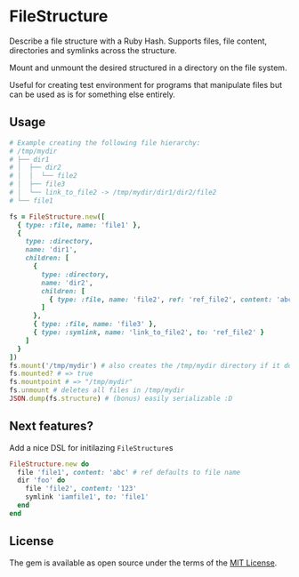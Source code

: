 # FileStructure

Describe a file structure with a Ruby Hash. Supports files, file content,
directories and symlinks across the structure.

Mount and unmount the desired structured in a directory on the file system.

Useful for creating test environment for programs that manipulate
files but can be used as is for something else entirely.

## Usage

```ruby
# Example creating the following file hierarchy:
# /tmp/mydir
# ├── dir1
# │  ├── dir2
# │  │  └── file2
# │  ├── file3
# │  └── link_to_file2 -> /tmp/mydir/dir1/dir2/file2
# └── file1

fs = FileStructure.new([
  { type: :file, name: 'file1' },
  {
    type: :directory,
    name: 'dir1',
    children: [
      {
        type: :directory,
        name: 'dir2',
        children: [
          { type: :file, name: 'file2', ref: 'ref_file2', content: 'abc' }
        ]
      },
      { type: :file, name: 'file3' },
      { type: :symlink, name: 'link_to_file2', to: 'ref_file2' }
    ]
  }
])
fs.mount('/tmp/mydir') # also creates the /tmp/mydir directory if it doesn't exist
fs.mounted? # => true
fs.mountpoint # => "/tmp/mydir"
fs.unmount # deletes all files in /tmp/mydir
JSON.dump(fs.structure) # (bonus) easily serializable :D
```

## Next features?

Add a nice DSL for initilazing `FileStructure`s

```ruby
FileStructure.new do
  file 'file1', content: 'abc' # ref defaults to file name
  dir 'foo' do
    file 'file2', content: '123'
    symlink 'iamfile1', to: 'file1'
  end
end
```

## License

The gem is available as open source under the terms of the [MIT License](https://opensource.org/licenses/MIT).
